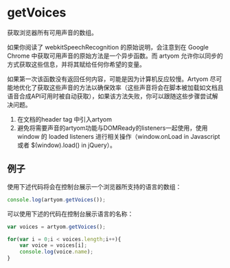 # getVoices

获取浏览器所有可用声音的数组。

如果你阅读了 webkitSpeechRecognition 的原始说明，会注意到在 Google Chrome 中获取可用声音的原始方法是一个异步函数。而 artyom 允许你以同步的方式获取这些信息，并将其赋给任何你希望的变量。

如果第一次该函数没有返回任何内容，可能是因为计算机反应较慢。Artyom 尽可能地优化了获取这些声音的方法以确保效率（这些声音将会在脚本被加载如文档且语音合成API可用时被自动获取），如果该方法失败，你可以跟随这些步骤尝试解决问题。

1. 在文档的header tag 中引入artyom
2. 避免将需要声音的artyom功能与DOMReady的listeners一起使用，使用 window 的 loaded listeners 进行相关操作（window.onLoad in Javascript 或者 $(window).load() in jQuery）。

## 例子

使用下述代码将会在控制台展示一个浏览器所支持的语言的数组：

```javascript
console.log(artyom.getVoices());
```

可以使用下述的代码在控制台展示语言的名称：

```javascript
var voices = artyom.getVoices();

for(var i = 0;i < voices.length;i++){
    var voice = voices[i];
    console.log(voice.name);
}
```
